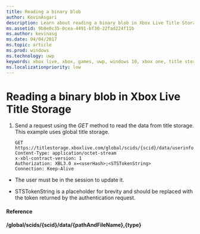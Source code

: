 ```yaml
---
title: Reading a binary blob
author: KevinAsgari
description: Learn about reading a binary blob in Xbox Live Title Storage.
ms.assetid: 9b8e0c35-0cea-4491-bf30-22fad224f11b
ms.author: kevinasg
ms.date: 04/04/2017
ms.topic: article
ms.prod: windows
ms.technology: uwp
keywords: xbox live, xbox, games, uwp, windows 10, xbox one, title storage
ms.localizationpriority: low
---
```


# Reading a binary blob in Xbox Live Title Storage

1.  Send a request using the *GET* method to read the data from title storage. This example uses global title storage.

        GET https://titlestorage.xboxlive.com/global/scids/{scid}/data/userinfo.bin,binary
        Content-Type: application/octet-stream
        x-xbl-contract-version: 1
        Authorization: XBL3.0 x=<userHash>;<STSTokenString>
        Connection: Keep-Alive



-   The user must be in the session to update it.

-   STSTokenString is a placeholder for brevity and should be replaced with the token returned by the authentication request.

#### Reference

**/global/scids/{scid}/data/{pathAndFileName},{type}**
